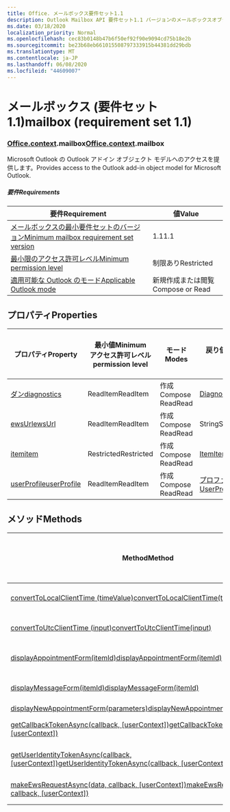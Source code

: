 ```yaml
---
title: Office. メールボックス要件セット1.1
description: Outlook Mailbox API 要件セット1.1 バージョンのメールボックスオブジェクトモデル。
ms.date: 03/18/2020
localization_priority: Normal
ms.openlocfilehash: cec83b0148b47b6f50ef92f90e9094cd75b18e2b
ms.sourcegitcommit: be23b68eb661015508797333915b44381dd29bdb
ms.translationtype: MT
ms.contentlocale: ja-JP
ms.lasthandoff: 06/08/2020
ms.locfileid: "44609007"
---
```

# <a name="mailbox-requirement-set-11"></a><span data-ttu-id="ef360-103">メールボックス (要件セット 1.1)</span><span class="sxs-lookup"><span data-stu-id="ef360-103">mailbox (requirement set 1.1)</span></span>

### <a name="officecontextmailbox"></a><span data-ttu-id="ef360-104">[Office](office.md)[.context](office.context.md).mailbox</span><span class="sxs-lookup"><span data-stu-id="ef360-104">[Office](office.md)[.context](office.context.md).mailbox</span></span>

<span data-ttu-id="ef360-105">Microsoft Outlook の Outlook アドイン オブジェクト モデルへのアクセスを提供します。</span><span class="sxs-lookup"><span data-stu-id="ef360-105">Provides access to the Outlook add-in object model for Microsoft Outlook.</span></span>

##### <a name="requirements"></a><span data-ttu-id="ef360-106">要件</span><span class="sxs-lookup"><span data-stu-id="ef360-106">Requirements</span></span>

|<span data-ttu-id="ef360-107">要件</span><span class="sxs-lookup"><span data-stu-id="ef360-107">Requirement</span></span>| <span data-ttu-id="ef360-108">値</span><span class="sxs-lookup"><span data-stu-id="ef360-108">Value</span></span>|
|---|---|
|[<span data-ttu-id="ef360-109">メールボックスの最小要件セットのバージョン</span><span class="sxs-lookup"><span data-stu-id="ef360-109">Minimum mailbox requirement set version</span></span>](../../requirement-sets/outlook-api-requirement-sets.md)| <span data-ttu-id="ef360-110">1.1</span><span class="sxs-lookup"><span data-stu-id="ef360-110">1.1</span></span>|
|[<span data-ttu-id="ef360-111">最小限のアクセス許可レベル</span><span class="sxs-lookup"><span data-stu-id="ef360-111">Minimum permission level</span></span>](../../../outlook/understanding-outlook-add-in-permissions.md)| <span data-ttu-id="ef360-112">制限あり</span><span class="sxs-lookup"><span data-stu-id="ef360-112">Restricted</span></span>|
|[<span data-ttu-id="ef360-113">適用可能な Outlook のモード</span><span class="sxs-lookup"><span data-stu-id="ef360-113">Applicable Outlook mode</span></span>](../../../outlook/outlook-add-ins-overview.md#extension-points)| <span data-ttu-id="ef360-114">新規作成または閲覧</span><span class="sxs-lookup"><span data-stu-id="ef360-114">Compose or Read</span></span>|

## <a name="properties"></a><span data-ttu-id="ef360-115">プロパティ</span><span class="sxs-lookup"><span data-stu-id="ef360-115">Properties</span></span>

| <span data-ttu-id="ef360-116">プロパティ</span><span class="sxs-lookup"><span data-stu-id="ef360-116">Property</span></span> | <span data-ttu-id="ef360-117">最小値</span><span class="sxs-lookup"><span data-stu-id="ef360-117">Minimum</span></span><br><span data-ttu-id="ef360-118">アクセス許可レベル</span><span class="sxs-lookup"><span data-stu-id="ef360-118">permission level</span></span> | <span data-ttu-id="ef360-119">モード</span><span class="sxs-lookup"><span data-stu-id="ef360-119">Modes</span></span> | <span data-ttu-id="ef360-120">戻り値の種類</span><span class="sxs-lookup"><span data-stu-id="ef360-120">Return type</span></span> | <span data-ttu-id="ef360-121">最小値</span><span class="sxs-lookup"><span data-stu-id="ef360-121">Minimum</span></span><br><span data-ttu-id="ef360-122">要件セット</span><span class="sxs-lookup"><span data-stu-id="ef360-122">requirement set</span></span> |
|---|---|---|---|:---:|
| [<span data-ttu-id="ef360-123">ダン</span><span class="sxs-lookup"><span data-stu-id="ef360-123">diagnostics</span></span>](/javascript/api/outlook/office.mailbox?view=outlook-js-1.1#diagnostics) | <span data-ttu-id="ef360-124">ReadItem</span><span class="sxs-lookup"><span data-stu-id="ef360-124">ReadItem</span></span> | <span data-ttu-id="ef360-125">作成</span><span class="sxs-lookup"><span data-stu-id="ef360-125">Compose</span></span><br><span data-ttu-id="ef360-126">Read</span><span class="sxs-lookup"><span data-stu-id="ef360-126">Read</span></span> | [<span data-ttu-id="ef360-127">Diagnostics</span><span class="sxs-lookup"><span data-stu-id="ef360-127">Diagnostics</span></span>](/javascript/api/outlook/office.diagnostics?view=outlook-js-1.1) | [<span data-ttu-id="ef360-128">1.1</span><span class="sxs-lookup"><span data-stu-id="ef360-128">1.1</span></span>](../requirement-set-1.1/outlook-requirement-set-1.1.md) |
| [<span data-ttu-id="ef360-129">ewsUrl</span><span class="sxs-lookup"><span data-stu-id="ef360-129">ewsUrl</span></span>](/javascript/api/outlook/office.mailbox?view=outlook-js-1.1#ewsurl) | <span data-ttu-id="ef360-130">ReadItem</span><span class="sxs-lookup"><span data-stu-id="ef360-130">ReadItem</span></span> | <span data-ttu-id="ef360-131">作成</span><span class="sxs-lookup"><span data-stu-id="ef360-131">Compose</span></span><br><span data-ttu-id="ef360-132">Read</span><span class="sxs-lookup"><span data-stu-id="ef360-132">Read</span></span> | <span data-ttu-id="ef360-133">String</span><span class="sxs-lookup"><span data-stu-id="ef360-133">String</span></span> | [<span data-ttu-id="ef360-134">1.1</span><span class="sxs-lookup"><span data-stu-id="ef360-134">1.1</span></span>](../requirement-set-1.1/outlook-requirement-set-1.1.md) |
| [<span data-ttu-id="ef360-135">item</span><span class="sxs-lookup"><span data-stu-id="ef360-135">item</span></span>](office.context.mailbox.item.md) | <span data-ttu-id="ef360-136">Restricted</span><span class="sxs-lookup"><span data-stu-id="ef360-136">Restricted</span></span> | <span data-ttu-id="ef360-137">作成</span><span class="sxs-lookup"><span data-stu-id="ef360-137">Compose</span></span><br><span data-ttu-id="ef360-138">Read</span><span class="sxs-lookup"><span data-stu-id="ef360-138">Read</span></span> | [<span data-ttu-id="ef360-139">Item</span><span class="sxs-lookup"><span data-stu-id="ef360-139">Item</span></span>](/javascript/api/outlook/office.item?view=outlook-js-1.1) | [<span data-ttu-id="ef360-140">1.1</span><span class="sxs-lookup"><span data-stu-id="ef360-140">1.1</span></span>](../requirement-set-1.1/outlook-requirement-set-1.1.md) |
| [<span data-ttu-id="ef360-141">userProfile</span><span class="sxs-lookup"><span data-stu-id="ef360-141">userProfile</span></span>](/javascript/api/outlook/office.mailbox?view=outlook-js-1.1#userprofile) | <span data-ttu-id="ef360-142">ReadItem</span><span class="sxs-lookup"><span data-stu-id="ef360-142">ReadItem</span></span> | <span data-ttu-id="ef360-143">作成</span><span class="sxs-lookup"><span data-stu-id="ef360-143">Compose</span></span><br><span data-ttu-id="ef360-144">Read</span><span class="sxs-lookup"><span data-stu-id="ef360-144">Read</span></span> | [<span data-ttu-id="ef360-145">プロファイル</span><span class="sxs-lookup"><span data-stu-id="ef360-145">UserProfile</span></span>](/javascript/api/outlook/office.userprofile?view=outlook-js-1.1) | [<span data-ttu-id="ef360-146">1.1</span><span class="sxs-lookup"><span data-stu-id="ef360-146">1.1</span></span>](../requirement-set-1.1/outlook-requirement-set-1.1.md) |

## <a name="methods"></a><span data-ttu-id="ef360-147">メソッド</span><span class="sxs-lookup"><span data-stu-id="ef360-147">Methods</span></span>

| <span data-ttu-id="ef360-148">Method</span><span class="sxs-lookup"><span data-stu-id="ef360-148">Method</span></span> | <span data-ttu-id="ef360-149">最小値</span><span class="sxs-lookup"><span data-stu-id="ef360-149">Minimum</span></span><br><span data-ttu-id="ef360-150">アクセス許可レベル</span><span class="sxs-lookup"><span data-stu-id="ef360-150">permission level</span></span> | <span data-ttu-id="ef360-151">モード</span><span class="sxs-lookup"><span data-stu-id="ef360-151">Modes</span></span> | <span data-ttu-id="ef360-152">最小値</span><span class="sxs-lookup"><span data-stu-id="ef360-152">Minimum</span></span><br><span data-ttu-id="ef360-153">要件セット</span><span class="sxs-lookup"><span data-stu-id="ef360-153">requirement set</span></span> |
|---|---|---|:---:|
| [<span data-ttu-id="ef360-154">convertToLocalClientTime (timeValue)</span><span class="sxs-lookup"><span data-stu-id="ef360-154">convertToLocalClientTime(timeValue)</span></span>](/javascript/api/outlook/office.mailbox?view=outlook-js-1.1#converttolocalclienttime-timevalue-) | <span data-ttu-id="ef360-155">ReadItem</span><span class="sxs-lookup"><span data-stu-id="ef360-155">ReadItem</span></span> | <span data-ttu-id="ef360-156">作成</span><span class="sxs-lookup"><span data-stu-id="ef360-156">Compose</span></span><br><span data-ttu-id="ef360-157">Read</span><span class="sxs-lookup"><span data-stu-id="ef360-157">Read</span></span> | [<span data-ttu-id="ef360-158">1.1</span><span class="sxs-lookup"><span data-stu-id="ef360-158">1.1</span></span>](../requirement-set-1.1/outlook-requirement-set-1.1.md) |
| [<span data-ttu-id="ef360-159">convertToUtcClientTime (input)</span><span class="sxs-lookup"><span data-stu-id="ef360-159">convertToUtcClientTime(input)</span></span>](/javascript/api/outlook/office.mailbox?view=outlook-js-1.1#converttoutcclienttime-input-) | <span data-ttu-id="ef360-160">ReadItem</span><span class="sxs-lookup"><span data-stu-id="ef360-160">ReadItem</span></span> | <span data-ttu-id="ef360-161">作成</span><span class="sxs-lookup"><span data-stu-id="ef360-161">Compose</span></span><br><span data-ttu-id="ef360-162">Read</span><span class="sxs-lookup"><span data-stu-id="ef360-162">Read</span></span> | [<span data-ttu-id="ef360-163">1.1</span><span class="sxs-lookup"><span data-stu-id="ef360-163">1.1</span></span>](../requirement-set-1.1/outlook-requirement-set-1.1.md) |
| [<span data-ttu-id="ef360-164">displayAppointmentForm(itemId)</span><span class="sxs-lookup"><span data-stu-id="ef360-164">displayAppointmentForm(itemId)</span></span>](/javascript/api/outlook/office.mailbox?view=outlook-js-1.1#displayappointmentform-itemid-) | <span data-ttu-id="ef360-165">ReadItem</span><span class="sxs-lookup"><span data-stu-id="ef360-165">ReadItem</span></span> | <span data-ttu-id="ef360-166">作成</span><span class="sxs-lookup"><span data-stu-id="ef360-166">Compose</span></span><br><span data-ttu-id="ef360-167">Read</span><span class="sxs-lookup"><span data-stu-id="ef360-167">Read</span></span> | [<span data-ttu-id="ef360-168">1.1</span><span class="sxs-lookup"><span data-stu-id="ef360-168">1.1</span></span>](../requirement-set-1.1/outlook-requirement-set-1.1.md) |
| [<span data-ttu-id="ef360-169">displayMessageForm(itemId)</span><span class="sxs-lookup"><span data-stu-id="ef360-169">displayMessageForm(itemId)</span></span>](/javascript/api/outlook/office.mailbox?view=outlook-js-1.1#displaymessageform-itemid-) | <span data-ttu-id="ef360-170">ReadItem</span><span class="sxs-lookup"><span data-stu-id="ef360-170">ReadItem</span></span> | <span data-ttu-id="ef360-171">作成</span><span class="sxs-lookup"><span data-stu-id="ef360-171">Compose</span></span><br><span data-ttu-id="ef360-172">Read</span><span class="sxs-lookup"><span data-stu-id="ef360-172">Read</span></span> | [<span data-ttu-id="ef360-173">1.1</span><span class="sxs-lookup"><span data-stu-id="ef360-173">1.1</span></span>](../requirement-set-1.1/outlook-requirement-set-1.1.md) |
| [<span data-ttu-id="ef360-174">displayNewAppointmentForm(parameters)</span><span class="sxs-lookup"><span data-stu-id="ef360-174">displayNewAppointmentForm(parameters)</span></span>](/javascript/api/outlook/office.mailbox?view=outlook-js-1.1#displaynewappointmentform-parameters-) | <span data-ttu-id="ef360-175">ReadItem</span><span class="sxs-lookup"><span data-stu-id="ef360-175">ReadItem</span></span> | <span data-ttu-id="ef360-176">Read</span><span class="sxs-lookup"><span data-stu-id="ef360-176">Read</span></span> | [<span data-ttu-id="ef360-177">1.1</span><span class="sxs-lookup"><span data-stu-id="ef360-177">1.1</span></span>](../requirement-set-1.1/outlook-requirement-set-1.1.md) |
| <span data-ttu-id="ef360-178">[getCallbackTokenAsync(callback, [userContext])](/javascript/api/outlook/office.mailbox?view=outlook-js-1.1#getcallbacktokenasync-callback--usercontext-)</span><span class="sxs-lookup"><span data-stu-id="ef360-178">[getCallbackTokenAsync(callback, [userContext])](/javascript/api/outlook/office.mailbox?view=outlook-js-1.1#getcallbacktokenasync-callback--usercontext-)</span></span> | <span data-ttu-id="ef360-179">ReadItem</span><span class="sxs-lookup"><span data-stu-id="ef360-179">ReadItem</span></span> | <span data-ttu-id="ef360-180">作成</span><span class="sxs-lookup"><span data-stu-id="ef360-180">Compose</span></span><br><span data-ttu-id="ef360-181">Read</span><span class="sxs-lookup"><span data-stu-id="ef360-181">Read</span></span> | [<span data-ttu-id="ef360-182">1.3</span><span class="sxs-lookup"><span data-stu-id="ef360-182">1.3</span></span>](../requirement-set-1.3/outlook-requirement-set-1.3.md)<br>[<span data-ttu-id="ef360-183">1.1</span><span class="sxs-lookup"><span data-stu-id="ef360-183">1.1</span></span>](../requirement-set-1.1/outlook-requirement-set-1.1.md) |
| <span data-ttu-id="ef360-184">[getUserIdentityTokenAsync(callback, [userContext])](/javascript/api/outlook/office.mailbox?view=outlook-js-1.1#getuseridentitytokenasync-callback--usercontext-)</span><span class="sxs-lookup"><span data-stu-id="ef360-184">[getUserIdentityTokenAsync(callback, [userContext])](/javascript/api/outlook/office.mailbox?view=outlook-js-1.1#getuseridentitytokenasync-callback--usercontext-)</span></span> | <span data-ttu-id="ef360-185">ReadItem</span><span class="sxs-lookup"><span data-stu-id="ef360-185">ReadItem</span></span> | <span data-ttu-id="ef360-186">作成</span><span class="sxs-lookup"><span data-stu-id="ef360-186">Compose</span></span><br><span data-ttu-id="ef360-187">Read</span><span class="sxs-lookup"><span data-stu-id="ef360-187">Read</span></span> | [<span data-ttu-id="ef360-188">1.1</span><span class="sxs-lookup"><span data-stu-id="ef360-188">1.1</span></span>](../requirement-set-1.1/outlook-requirement-set-1.1.md) |
| <span data-ttu-id="ef360-189">[makeEwsRequestAsync(data, callback, [userContext])](/javascript/api/outlook/office.mailbox?view=outlook-js-1.1#makeewsrequestasync-data--callback--usercontext-)</span><span class="sxs-lookup"><span data-stu-id="ef360-189">[makeEwsRequestAsync(data, callback, [userContext])](/javascript/api/outlook/office.mailbox?view=outlook-js-1.1#makeewsrequestasync-data--callback--usercontext-)</span></span> | <span data-ttu-id="ef360-190">ReadWriteMailbox</span><span class="sxs-lookup"><span data-stu-id="ef360-190">ReadWriteMailbox</span></span> | <span data-ttu-id="ef360-191">作成</span><span class="sxs-lookup"><span data-stu-id="ef360-191">Compose</span></span><br><span data-ttu-id="ef360-192">Read</span><span class="sxs-lookup"><span data-stu-id="ef360-192">Read</span></span> | [<span data-ttu-id="ef360-193">1.1</span><span class="sxs-lookup"><span data-stu-id="ef360-193">1.1</span></span>](../requirement-set-1.1/outlook-requirement-set-1.1.md) |

